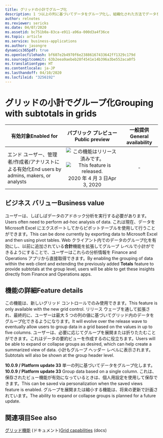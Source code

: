 ```yaml
---
title: グリッドの小計でグループ化
description: 1 つ以上の列に基づいてデータをグループ化し、組織化された方法でデータを表示して、Finance and Operations Web クライアントで簡単なアドホック データ分析を実行します。
author: relnotes
ms.reviewer: sericks
ms.date: 04/07/2020
ms.assetid: bc751b0a-83ca-e911-a96a-000d3a4f36ce
ms.topic: article
ms.service: business-applications
ms.author: jasongre
dynamics365pdf: true
ms.openlocfilehash: bf607e2b4970f6e23886167433642ff1329c179d
ms.sourcegitcommit: 63b2eea9aebeb28f4541e14b396a3be552aca0f5
ms.translationtype: HT
ms.contentlocale: ja-JP
ms.lasthandoff: 04/10/2020
ms.locfileid: "3256192"
---
```

# <a name="grouping-with-subtotals-in-grids"></a><span data-ttu-id="0aaa5-103">グリッドの小計でグループ化</span><span class="sxs-lookup"><span data-stu-id="0aaa5-103">Grouping with subtotals in grids</span></span>


| <span data-ttu-id="0aaa5-104">有効対象</span><span class="sxs-lookup"><span data-stu-id="0aaa5-104">Enabled for</span></span>    |  <span data-ttu-id="0aaa5-105">パブリック プレビュー</span><span class="sxs-lookup"><span data-stu-id="0aaa5-105">Public preview</span></span> | <span data-ttu-id="0aaa5-106">一般提供</span><span class="sxs-lookup"><span data-stu-id="0aaa5-106">General availability</span></span> | 
| ---------- | :----------: |:----------: |
|<span data-ttu-id="0aaa5-107">エンド ユーザー、管理者/作成者/アナリストによる有効化</span><span class="sxs-lookup"><span data-stu-id="0aaa5-107">End users by admins, makers, or analysts</span></span>|<span data-ttu-id="0aaa5-108">![この機能はリリース済みです。](/dynamics365-release-plan/media/green-checkmark.png "この機能はリリース済みです。")</span><span class="sxs-lookup"><span data-stu-id="0aaa5-108">![This feature is released.](/dynamics365-release-plan/media/green-checkmark.png "This feature is released.")</span></span> <span data-ttu-id="0aaa5-109">2020 年 4 月 3 日</span><span class="sxs-lookup"><span data-stu-id="0aaa5-109">Apr 3, 2020</span></span>| -|


## <a name="business-value"></a><span data-ttu-id="0aaa5-110">ビジネス バリュー</span><span class="sxs-lookup"><span data-stu-id="0aaa5-110">Business value</span></span>
<!-- bv start -->
<span data-ttu-id="0aaa5-111">ユーザーは、しばしばデータのアドホック分析を実行する必要があります。</span><span class="sxs-lookup"><span data-stu-id="0aaa5-111">Users often need to perform ad-hoc analysis of data.</span></span> <span data-ttu-id="0aaa5-112">これは現在、データを Microsoft Excel にエクスポートしてからピボットテーブルを使用して行うことができます。</span><span class="sxs-lookup"><span data-stu-id="0aaa5-112">This can be done currently by exporting data to Microsoft Excel and then using pivot tables.</span></span> <span data-ttu-id="0aaa5-113">Web クライアント内でのデータのグループ化を有効にし、以前に追加されている**合計**機能を拡張してグループ レベルで小計ができるようにすることで、ユーザーはこれらの分析情報を Finance and Operations アプリから直接取得できます。</span><span class="sxs-lookup"><span data-stu-id="0aaa5-113">By enabling the grouping of data within the web client and extending the previously added **Totals** feature to provide subtotals at the group level, users will be able to get these insights directly from Finance and Operations apps.</span></span>
<!-- bv end -->



## <a name="feature-details"></a><span data-ttu-id="0aaa5-114">機能の詳細</span><span class="sxs-lookup"><span data-stu-id="0aaa5-114">Feature details</span></span>
<!--feature detail start -->
<span data-ttu-id="0aaa5-115">この機能は、新しいグリッド コントロールでのみ使用できます。</span><span class="sxs-lookup"><span data-stu-id="0aaa5-115">This feature is only available with the new grid control.</span></span> <span data-ttu-id="0aaa5-116">リリース ウェーブを通して拡張され、最終的に、ユーザーは最大 5 つの列の値に基づいてグリッド内のデータをグループ化できるようになります。</span><span class="sxs-lookup"><span data-stu-id="0aaa5-116">It will evolve over the release wave to eventually allow users to group data in a grid based on the values in up to five columns.</span></span> <span data-ttu-id="0aaa5-117">ユーザーは、必要に応じてグループを展開または折りたたむことができます。これはデータの要約ビューを作成するのに役立ちます。</span><span class="sxs-lookup"><span data-stu-id="0aaa5-117">Users will be able to expand or collapse groups as desired, which can help create a summarized view of data.</span></span> <span data-ttu-id="0aaa5-118">小計もグループ ヘッダー レベルに表示されます。</span><span class="sxs-lookup"><span data-stu-id="0aaa5-118">Subtotals will also be shown at the group header level.</span></span> 

<span data-ttu-id="0aaa5-119">**10.0.9 / Platform update 33** 単一の列に基づいてデータをグループ化します。</span><span class="sxs-lookup"><span data-stu-id="0aaa5-119">**10.0.9 / Platform update 33** Group data based on a single column.</span></span> <span data-ttu-id="0aaa5-120">これは、保存されたビュー機能が有効になっているときは、個人用設定を使用して保存できます。</span><span class="sxs-lookup"><span data-stu-id="0aaa5-120">This can be saved via personalization when the saved views feature is enabled.</span></span> <span data-ttu-id="0aaa5-121">グループを展開または縮小する機能は、将来の更新で計画されています。</span><span class="sxs-lookup"><span data-stu-id="0aaa5-121">The ability to expand or collapse groups is planned for a future update.</span></span>
<!--feature detail end -->










## <a name="see-also"></a><span data-ttu-id="0aaa5-122">関連項目</span><span class="sxs-lookup"><span data-stu-id="0aaa5-122">See also</span></span>

<!--docs start-->
<span data-ttu-id="0aaa5-123">[グリッド機能](https://docs.microsoft.com/dynamics365/fin-ops-core/fin-ops/get-started/grid-capabilities) (ドキュメント)</span><span class="sxs-lookup"><span data-stu-id="0aaa5-123">[Grid capabilities](https://docs.microsoft.com/dynamics365/fin-ops-core/fin-ops/get-started/grid-capabilities) (docs)</span></span>
<!--docs end-->
